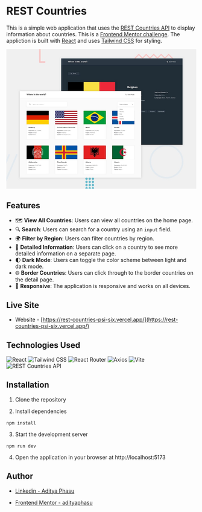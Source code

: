 # REST Countries

This is a simple web application that uses the [REST Countries API](https://restcountries.com/) to display information about countries. This is a [Frontend Mentor challenge](https://www.frontendmentor.io/challenges/rest-countries-api-with-color-theme-switcher-5cacc469fec04111f7b848ca). The appliction is built with [React](https://reactjs.org/) and uses [Tailwind CSS](https://tailwindcss.com/) for styling.

![preview](./public/desktop-preview.jpg)

## Features

- 🗺️ **View All Countries**: Users can view all countries on the home page.
- 🔍 **Search**: Users can search for a country using an `input` field.
- 🌍 **Filter by Region**: Users can filter countries by region.
- 📖 **Detailed Information**: Users can click on a country to see more detailed information on a separate page.
- 🌓 **Dark Mode**: Users can toggle the color scheme between light and dark mode.
- 🌐 **Border Countries**: Users can click through to the border countries on the detail page.
- 📱 **Responsive**: The application is responsive and works on all devices.

## Live Site

- Website - [https://rest-countries-psi-six.vercel.app/](https://rest-countries-psi-six.vercel.app/)

## Technologies Used

![React](https://img.shields.io/badge/React-61DAFB.svg?style=for-the-badge&logo=React&logoColor=black)
![Tailwind CSS](https://img.shields.io/badge/Tailwind%20CSS-06B6D4.svg?style=for-the-badge&logo=Tailwind-CSS&logoColor=white)
![React Router](https://img.shields.io/badge/React%20Router-CA4245.svg?style=for-the-badge&logo=React-Router&logoColor=white)
![Axios](https://img.shields.io/badge/Axios-5A29E4.svg?style=for-the-badge&logo=Axios&logoColor=white)
![Vite](https://img.shields.io/badge/Vite-646CFF.svg?style=for-the-badge&logo=Vite&logoColor=white)
![REST Countries API](https://img.shields.io/badge/REST%20Countries%20API-2C3A47.svg?style=for-the-badge&logo=REST-API&logoColor=white)

## Installation

1. Clone the repository

2. Install dependencies

```
npm install
```

3. Start the development server

```
npm run dev
```

4. Open the application in your browser at http://localhost:5173

## Author

- [Linkedin - Aditya Phasu](https://www.linkedin.com/in/adityaphasu/)

- [Frontend Mentor - adityaphasu](https://www.frontendmentor.io/profile/adityaphasu)
